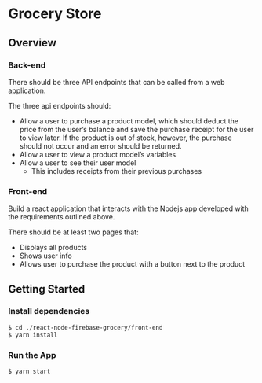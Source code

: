 # Grocery Store

## Overview

### Back-end

There should be three API endpoints that can be called from a web application.

The three api endpoints should:

- Allow a user to purchase a product model, which should deduct the price from the user’s balance and save the purchase receipt for the user to view later.
  If the product is out of stock, however, the purchase should not occur and an error should be returned.
- Allow a user to view a product model’s variables
- Allow a user to see their user model
  - This includes receipts from their previous purchases

### Front-end

Build a react application that interacts with the Nodejs app developed with the requirements outlined above.

There should be at least two pages that:

- Displays all products
- Shows user info
- Allows user to purchase the product with a button next to the product

## Getting Started

### Install dependencies

```bash
$ cd ./react-node-firebase-grocery/front-end
$ yarn install
```

### Run the App

```bash
$ yarn start
```
